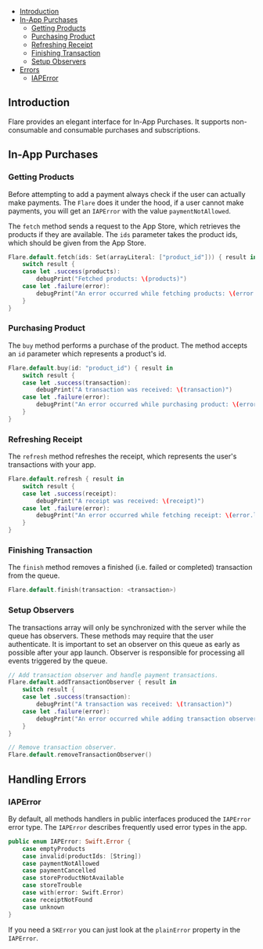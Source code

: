 * [Introduction](#introduction)
* [In-App Purchases](#in-app-purchases)
    - [Getting Products](#getting-products)
    - [Purchasing Product](#purchasing-product)
    - [Refreshing Receipt](#refreshing-receipt)
    - [Finishing Transaction](#finishing-transaction)
    - [Setup Observers](#setup-observers)
* [Errors](#handling-errors)
    - [IAPError](#iaperror)

## Introduction

Flare provides an elegant interface for In-App Purchases. It supports non-consumable and consumable purchases and subscriptions.

## In-App Purchases

### Getting Products

Before attempting to add a payment always check if the user can actually make payments. The `Flare` does it under the hood, if a user cannot make payments, you will get an `IAPError` with the value `paymentNotAllowed`.

The `fetch` method sends a request to the App Store, which retrieves the products if they are available. The `ids` parameter takes the product ids, which should be given from the App Store.

```swift
Flare.default.fetch(ids: Set(arrayLiteral: ["product_id"])) { result in
    switch result {
    case let .success(products):
        debugPrint("Fetched products: \(products)")
    case let .failure(error):
        debugPrint("An error occurred while fetching products: \(error.localizedDescription)")
    }
}
```

### Purchasing Product

The `buy` method performs a purchase of the product. The method accepts an `id` parameter which represents a product's id.

```swift
Flare.default.buy(id: "product_id") { result in 
    switch result {
    case let .success(transaction):
        debugPrint("A transaction was received: \(transaction)")
    case let .failure(error):
        debugPrint("An error occurred while purchasing product: \(error.localizedDescription)")
    }
}
```

### Refreshing Receipt

The `refresh` method refreshes the receipt, which represents the user's transactions with your app.

```swift
Flare.default.refresh { result in 
    switch result {
    case let .success(receipt):
        debugPrint("A receipt was received: \(receipt)")
    case let .failure(error):
        debugPrint("An error occurred while fetching receipt: \(error.localizedDescription)")
    }
}
```

### Finishing Transaction

The `finish` method removes a finished (i.e. failed or completed) transaction from the queue. 

```swift
Flare.default.finish(transaction: <transaction>)
```

### Setup Observers

The transactions array will only be synchronized with the server while the queue has observers. These methods may require that the user authenticate.
It is important to set an observer on this queue as early as possible after your app launch. Observer is responsible for processing all events triggered by the queue.

```swift
// Add transaction observer and handle payment transactions.
Flare.default.addTransactionObserver { result in
    switch result {
    case let .success(transaction):
        debugPrint("A transaction was received: \(transaction)")
    case let .failure(error):
        debugPrint("An error occurred while adding transaction observer: \(error.localizedDescription)")
    }
}
```

```swift
// Remove transaction observer.
Flare.default.removeTransactionObserver()
```

## Handling Errors

### IAPError

By default, all methods handlers in public interfaces produced the `IAPError` error type. The `IAPError` describes frequently used error types in the app.

```swift
public enum IAPError: Swift.Error {
    case emptyProducts
    case invalid(productIds: [String])
    case paymentNotAllowed
    case paymentCancelled
    case storeProductNotAvailable
    case storeTrouble
    case with(error: Swift.Error)
    case receiptNotFound
    case unknown
}
```

If you need a `SKError` you can just look at the `plainError` property in the `IAPError`.
